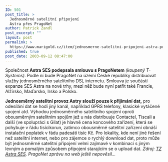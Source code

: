 ```yaml
---
ID: 501
post_title: >
  Jednosměrné satelitní připojení
  Astra přes PragoNet
author: Patrick Zandl
post_excerpt: ""
layout: post
permalink: >
  https://www.marigold.cz/item/jednosmerne-satelitni-pripojeni-astra-pres-pragonet
published: true
post_date: 2003-09-12 08:47:00
---
```

<P>Společnost <STRONG>Astra SES podepsala smlouvu s PragoNetem </STRONG><EM>(koupený T-Systems)</EM>. Podle ní bude PragoNet na území České republiky distribuovat služby jednosměrného satelitního DSL internetu. Smlouva je součástí expanze SES Astra na nové trhy, mezi něž bude nyní patřit také Francie, Alžírsko, Maďarsko, Irsko a Polsko.</P>
<P><STRONG>Jednosměrný satelitní provoz Astry slouží pouze k přijímání dat,</STRONG> pro odesílání dat se hodí jiný kanál, například GPRS telefony, klasické vytáčené spojení atd. Výhodou jednosměrného satelitního spojení oproti obousměrným satelitním spojům jež u nás distribuuje Contactel, Tiscali a další (ve spolupráci s Gilat) je hlavně cena koncového zařízení, která se pohybuje v řádu tisícikorun, zatímco obousměrné satelitní zařízení obnáší instalační poplatek v řádu padesáti tisíc Kč. Pro lokality, kde není jiné řešení než satelitní internet, nebo pro zájemce o rychlý download dat, proto může být jednosměrné satelitní připojení velmi zajímavé v kombinaci s jiným levným a pomalým způsobem připojení starajícím se o upload dat. <EM>Zdroj: </EM><A href="http://www.ses-astra.com/press-info/news/press-releases/03/20030911.shtml" target=_blank><EM>TZ Astra SES</EM></A><EM>. PragoNet zprávu na web ještě nepověsil...<BR></EM></P>